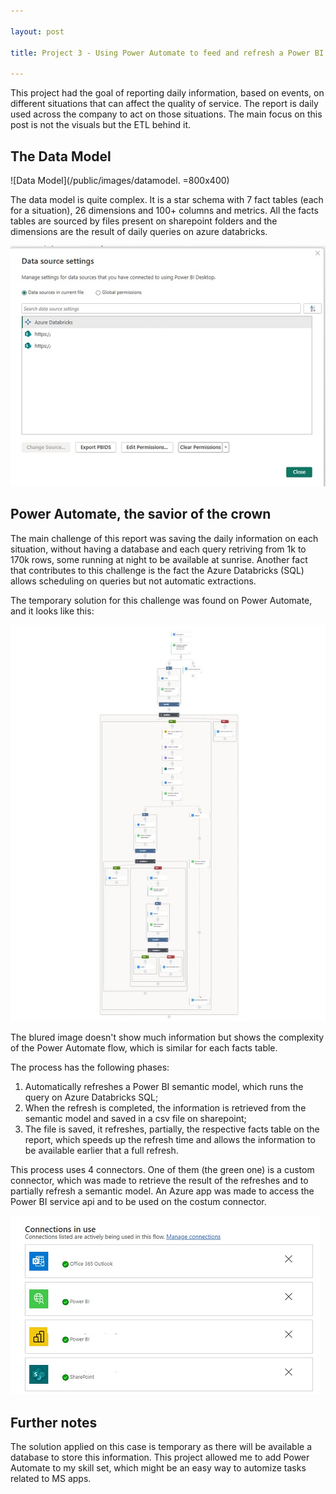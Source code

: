 ```yaml
---

layout: post

title: Project 3 - Using Power Automate to feed and refresh a Power BI dataset

---
```


This project had the goal of reporting daily information, based on events, on different situations that can affect the quality of service. 
The report is daily used across the company to act on those situations.
The main focus on this post is not the visuals but the ETL behind it.


## The Data Model

![Data Model](/public/images/datamodel. =800x400)

The data model is quite complex. It is a star schema with 7 fact tables (each for a situation), 26 dimensions and 100+ columns and metrics.
All the facts tables are sourced by files present on sharepoint folders and the dimensions are the result of daily queries on azure databricks.

![Data Model](/public/images/p3_datasources.png)

## Power Automate, the savior of the crown

The main challenge of this report was saving the daily information on each situation, without having a database and each query retriving from 1k to 170k rows, some running at night to be available at sunrise. 
Another fact that contributes to this challenge is the fact the Azure Databricks (SQL) allows scheduling on queries but not automatic extractions.

The temporary solution for this challenge was found on Power Automate, and it looks like this:

![Power Automate Flow](/public/images/p3_pwa_schema.jpeg)

The blured image doesn't show much information but shows the complexity of the Power Automate flow, which is similar for each facts table.

The process has the following phases:
1. Automatically refreshes a Power BI semantic model, which runs the query on Azure Databricks SQL;
2. When the refresh is completed, the information is retrieved from the semantic model and saved in a csv file on sharepoint;
3. The file is saved, it refreshes, partially, the respective facts table on the report, which speeds up the refresh time and allows the information to be available earlier that a full refresh.

This process uses 4 connectors. 
One of them (the green one) is a custom connector, which was made to retrieve the result of the refreshes and to partially refresh a semantic model.
An Azure app was made to access the Power BI service api and to be used on the costum connector.

![Power Automate connectors](/public/images/p3_pwa_connectors.png)

## Further notes

The solution applied on this case is temporary as there will be available a database to store this information. 
This project allowed me to add Power Automate to my skill set, which might be an easy way to automize tasks related to MS apps. 
